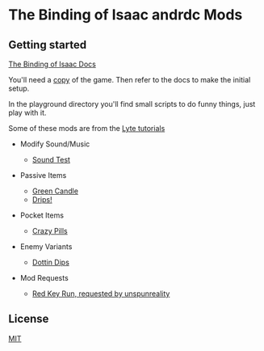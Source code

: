 # The Binding of Isaac andrdc Mods

## Getting started
[The Binding of Isaac Docs](https://wofsauge.github.io/IsaacDocs/)

You'll need a [copy](https://store.steampowered.com/bundle/2405/The_Binding_of_Isaac_Rebirth_Complete_Bundle/) of the game. Then refer to the docs to make the initial setup.

In the playground directory you'll find small scripts to do funny things, just
play with it.

Some of these mods are from the [Lyte tutorials](https://www.youtube.com/playlist?list=PLMZJyHSWa_My5DDoTQcKCgs475xIpQHSF)

- Modify Sound/Music
  - [Sound Test](https://github.com/MochicStudio/tboi-mods/tree/develop/sound-test)

- Passive Items
  - [Green Candle](https://github.com/MochicStudio/tboi-mods/tree/develop/green-candle)
  - [Drips!](https://github.com/MochicStudio/tboi-mods/tree/develop/drips)

- Pocket Items
  - [Crazy Pills](https://github.com/MochicStudio/tboi-mods/tree/develop/crazy-pills)

- Enemy Variants
  - [Dottin Dips](https://github.com/MochicStudio/tboi-mods/tree/develop/dottin-dips)

- Mod Requests
  - [Red Key Run, requested by unspunreality](https://github.com/MochicStudio/tboi-mods/tree/develop/red-key-run)

## License
[MIT](https://mit-license.org/)